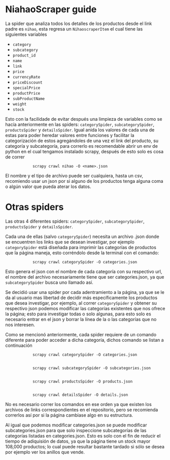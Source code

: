 # NiahaoScraper guide

La spider que analiza todos los detalles de los productos desde el link padre es `nihao`, esta regresa un `NihaoscraperItem` el cual tiene las siguientes variables


- `category`
- `subcategory`
- `product_id`
- `name`
- `link`
- `price`
- `currencyRate`
- `priceDiscount`
- `specialPrice`
- `productPrice`
- `subProductName`
- `weight`
- `stock`

Esto con la facilidade de evitar después una limpieza de variables como se hacía anteriormente en las spiders: `categorySpider`, `subcategorySpider`, `productsSpider` y `detailsSpider`. Igual anida los valores de cada una de estas para poder heredar valores entre funciones y facilitar la categorización de estos agregándoles de una vez el link del producto, su categoría y subcategoría, para correrlo es recomendable abrir un env de python en el cual tengamos instalado scrapy, después de esto solo es cosa de correr


				scrapy crawl nihao -O <name>.json


El nombre y el tipo de archivo puede ser cualquiera, hasta un csv, recomiendo usar un json por si alguno de los productos tenga alguna coma o algún valor que pueda aterar los datos.


# Otras spiders

Las otras 4 diferentes spiders: `categorySpider`, `subcategorySpider`, `productsSpider` y `detailsSpider`.

Cada una de ellas (salvo `categorySpider`) necesita un archivo .json donde se encuentren los links que se desean investigar, por ejemplo `categorySpider` está diseñada para imprimir las categorías de productos que la página maneja, esto corréndolo desde la terminal con el comando:

				scrapy crawl categorySpider -O categories.json

Esto genera el json con el nombre de cada categoría con su respectivo url, el nombre del archivo necesariamente tiene que ser categories.json, ya que `subcategorySpider` busca uno llamado así. 

Se decidió usar una spider por cada adentramiento a la página, ya que se le da al usuario mas libertad de decidir más específicamente los productos que desea investigar, por ejemplo, al correr `categorySpider` y obtener su respectivo json podemos modificar las categorías existentes que nos ofrece la página; esto para investigar todas o solo algunas, para esto solo es necesario entrar en el json y borrar la línea de la o las categorías que no nos interesen.

Como se mencionó anteriormente, cada spider requiere de un comando diferente para poder acceder a dicha categoría, dichos comando se listan a continuación

				scrapy crawl categorySpider -O categories.json


				scrapy crawl subcategorySpider -O subcategories.json


				scrapy crawl productsSpider -O products.json


				scrapy crawl detailsSpider -O details.json

No es necesario correr los comandos en ese orden ya que existen los archivos de links correspondientes en el repositorio, pero se recomienda correrlos así por si la página cambiase algo en su estructura.

Al igual que podemos modificar categories.json se puede modificar subcategories.json para que solo inspeccione subcategorías de las categorías listadas en categories.json. Esto es solo con el fin de reducir el tiempo de adiquisión de datos, ya que la página tiene un stock mayor 108,000 productos; lo cual puede resultar bastante tardado si sólo se desea por ejemplo ver los anillos que vende.
